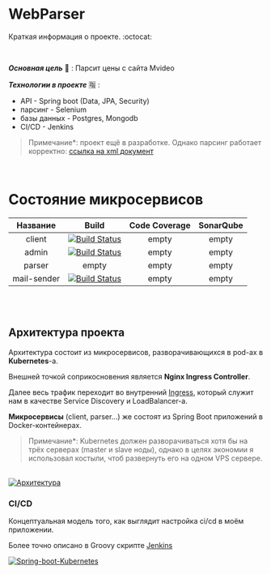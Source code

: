 # WebParser

Краткая информация о проекте. :octocat:

<br> 

***Основная цель*** 🎯 : Парсит цены с сайта Mvideo

***Технологии в проекте*** 🈯 :

- API - Spring boot (Data, JPA, Security)
- парсинг - Selenium
- базы данных - Postgres, Mongodb
- CI/CD - Jenkins

> Примечание*: проект ещё в разработке. Однако парсинг работает корректно:
> [ссылка на xml документ](https://drive.google.com/file/d/1jSm5ieMOyr9Y5xlYUTcLxAyu0O97I5B7/view?usp=sharing)

<br>

# Состояние микросервисов

|  Название   |                                                                  Build                                                                  | Code Coverage | SonarQube | 
|:-----------:|:---------------------------------------------------------------------------------------------------------------------------------------:|:-------------:|:---------:|
|   client    |      [![Build Status](http://51.250.69.170:8080/job/webparser-client/badge/icon)](http://51.250.69.170:8080/job/webparser-client/)      |     empty     |   empty   |
|    admin    |       [![Build Status](http://51.250.69.170:8080/job/webparser-admin/badge/icon)](http://51.250.69.170:8080/job/webparser-admin/)       |     empty     |   empty   |
|   parser    |                                                                  empty                                                                  |     empty     |   empty   |
| mail-sender | [![Build Status](http://51.250.69.170:8080/job/webparser-mail-sender/badge/icon)](http://51.250.69.170:8080/job/webparser-mail-sender/) |     empty     |   empty   |

<br>
<br>

## Архитектура проекта

Архитектура состоит из микросервисов, разворачивающихся в pod-ах в **Kubernetes**-а.

Внешней точкой соприкосновения является **Nginx Ingress Controller**.

Далее весь трафик переходит во
внутренний [Ingress](https://github.com/AlimKugot/WebParser/blob/DevOps/DevOps/k8s/ingress.yaml), который служит нам в
качестве
Service Discovery и LoadBalancer-а.

**Микросервисы** (client, parser...) же состоят из Spring Boot приложений в Docker-контейнерах.

> Примечание*: Kubernetes должен разворачиваться хотя бы на трёх серверах (master и slave ноды), однако
> в целях экономии я использовал костыли, чтоб развернуть его на одном VPS сервере.

<br>

<a href="https://i.ibb.co/BCCsrST/image.jpg">
    <img src="https://i.ibb.co/qmFs8d7/Smaller.jpg" alt="Архитектура" border="0">
</a>

### CI/CD

Концептуальная модель того, как выглядит настройка ci/cd в моём приложении.

Более точно описано в Groovy
скрипте [Jenkins](https://github.com/AlimKugot/WebParser/blob/DevOps/DevOps/jenkins/Jenkins)

<a href="https://ibb.co/2kkKsfc">
    <img src="https://i.ibb.co/Snhf62c/Spring-boot-Kubernetes.jpg" alt="Spring-boot-Kubernetes" border="0">
</a>